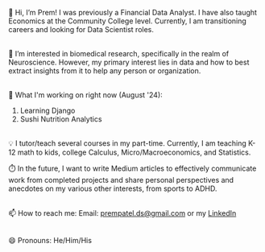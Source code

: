 👋 Hi, I’m Prem! I was previously a Financial Data Analyst. I have also taught Economics at the Community College level. Currently, I am transitioning careers and looking for Data Scientist roles. <br><br>

👀 I’m interested in biomedical research, specifically in the realm of Neuroscience. However, my primary interest lies in data and how to best extract insights from it to help any person or organization.<br><br>

🌱 What I'm working on right now (August '24): 
1. Learning Django
2. Sushi Nutrition Analytics
<br><br>

💡 I tutor/teach several courses in my part-time. Currently, I am teaching K-12 math to kids, college Calculus, Micro/Macroeconomics, and Statistics.

⏱️ In the future, I want to write Medium articles to effectively communicate work from completed projects and share personal perspectives and anecdotes on my various other interests, from sports to ADHD.<br><br>

📫 How to reach me: Email: prempatel.ds@gmail.com or my [LinkedIn](https://www.linkedin.com/in/prempatel21/) <br><br>

😄 Pronouns: He/Him/His

